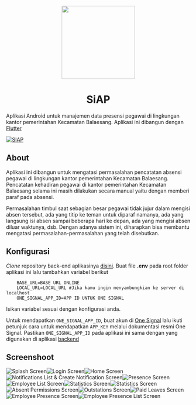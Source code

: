 <p align="center">
    <img src="https://i.ibb.co/jGgBj1n/icon.png" height="200"/>
</p>

<h1 align="center">SiAP</h1>

Aplikasi Android untuk manajemen data presensi pegawai di lingkungan kantor pemerintahan Kecamatan Balaesang. Aplikasi ini dibangun dengan [Flutter](https://flutter.dev)

[![SIAP](https://i.ibb.co/Xz9Dppd/thumb.png)](https://play.google.com/store/apps/details?id=com.banuacoders.siap)

## About

Aplikasi ini dibangun untuk mengatasi permasalahan pencatatan absensi pegawai di lingkungan kantor pemerintahan Kecamatan Balaesang. Pencatatan kehadiran pegawai di kantor pemerintahan Kecamatan Balaesang selama ini masih dilakukan secara manual yaitu dengan memberi paraf pada absensi.

Permasalahan timbul saat sebagian besar pegawai tidak jujur dalam mengisi absen tersebut, ada yang titip ke teman untuk diparaf namanya, ada yang langsung isi absen sampai beberapa hari ke depan, ada yang mengisi absen diluar waktunya, dsb. Dengan adanya sistem ini, diharapkan bisa membantu mengatasi permasalahan-permasalahan yang telah disebutkan.

## Konfigurasi

*Clone* repository back-end aplikasinya [disini](https://github.com/ryanaidilp/sistem_absensi_pegawai). Buat file **.env** pada root folder aplikasi ini lalu tambahkan variabel berikut

```dotenv
    BASE_URL=BASE URL ONLINE
    LOCAL_URL=LOCAL_URL #Jika kamu ingin menyambungkian ke server di localhost
    ONE_SIGNAL_APP_ID=APP ID UNTUK ONE SIGNAL
```

Isikan variabel sesuai dengan konfigurasi anda.

Untuk mendapatkan `ONE_SIGNAL_APP_ID`, buat akun di [One Signal](https://app.onesignal.com) lalu ikuti petunjuk cara untuk mendapatkan `APP_KEY` melalui dokumentasi resmi One Signal.
Pastikan `ONE_SIGNAL_APP_ID` pada aplikasi ini sama dengan yang digunakan di aplikasi [backend](https://github.com/ryanaidilp/sistem_absensi_pegawai)

## Screenshoot

![Splash Screen](https://i.ibb.co/p4n5K3D/splash-screen.gif)![Login Screen](https://i.ibb.co/5TmZYTT/login-screen.gif)![Home Screen](https://i.ibb.co/qyJB11s/home-screen.gif)![Notifications List & Create Notification Screen](https://i.ibb.co/NtH4pbT/notification-list-screen.gif)![Presence Screen](https://i.ibb.co/SVGrL5r/presence-screen.gif)![Employee List Screen](https://i.ibb.co/4dGZXR3/employee-list-screen.gif)![Statistics Screen](https://i.ibb.co/5n2gGzc/statistics-screen.gif)![Statistics Screen](https://i.ibb.co/RYtT7gH/statistics-screen-2.gif)![Absent Permissions Screen](https://i.ibb.co/XSFKdX6/absent-permission-screen.gif)![Outstations Screen](https://i.ibb.co/VqSvMQF/outstation-screen.gif)![Paid Leaves Screen](https://i.ibb.co/zV6m0C8/paid-leave-screen.gif)![Employee Presence Screen](https://i.ibb.co/KXMyMq6/employee-presence-list.gif)![Employee Presence List Screen](https://i.ibb.co/bN1cBnJ/employee-presence-screen-2.gif)
